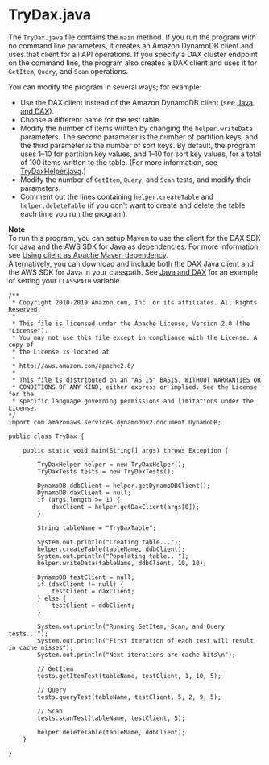 # TryDax\.java<a name="DAX.client.run-application-java.TryDax"></a>

The `TryDax.java` file contains the `main` method\. If you run the program with no command line parameters, it creates an Amazon DynamoDB client and uses that client for all API operations\. If you specify a DAX cluster endpoint on the command line, the program also creates a DAX client and uses it for `GetItem`, `Query`, and `Scan` operations\.

You can modify the program in several ways; for example:
+ Use the DAX client instead of the Amazon DynamoDB client \(see [Java and DAX](DAX.client.run-application-java.md)\)\.
+ Choose a different name for the test table\.
+ Modify the number of items written by changing the `helper.writeData` parameters\. The second parameter is the number of partition keys, and the third parameter is the number of sort keys\. By default, the program uses 1–10 for partition key values, and 1–10 for sort key values, for a total of 100 items written to the table\. \(For more information, see [TryDaxHelper\.java](DAX.client.run-application-java.TryDaxHelper.md)\.\)
+ Modify the number of `GetItem`, `Query`, and `Scan` tests, and modify their parameters\.
+ Comment out the lines containing `helper.createTable` and `helper.deleteTable` \(if you don't want to create and delete the table each time you run the program\)\.

**Note**  
 To run this program, you can setup Maven to use the client for the DAX SDK for Java and the AWS SDK for Java as dependencies\. For more information, see [Using client as Apache Maven dependency](DAX.client.run-application-java.md#DAXClient.Maven)\.   
Alternatively, you can download and include both the DAX Java client and the AWS SDK for Java in your classpath\. See [Java and DAX](DAX.client.run-application-java.md) for an example of setting your `CLASSPATH` variable\.

```
/**
 * Copyright 2010-2019 Amazon.com, Inc. or its affiliates. All Rights Reserved.
 *
 * This file is licensed under the Apache License, Version 2.0 (the "License").
 * You may not use this file except in compliance with the License. A copy of
 * the License is located at
 *
 * http://aws.amazon.com/apache2.0/
 *
 * This file is distributed on an "AS IS" BASIS, WITHOUT WARRANTIES OR
 * CONDITIONS OF ANY KIND, either express or implied. See the License for the
 * specific language governing permissions and limitations under the License.
*/
import com.amazonaws.services.dynamodbv2.document.DynamoDB;

public class TryDax {

    public static void main(String[] args) throws Exception {
	
        TryDaxHelper helper = new TryDaxHelper();
        TryDaxTests tests = new TryDaxTests();

        DynamoDB ddbClient = helper.getDynamoDBClient();
        DynamoDB daxClient = null;
        if (args.length >= 1) {
            daxClient = helper.getDaxClient(args[0]);
        }

        String tableName = "TryDaxTable";

        System.out.println("Creating table...");
        helper.createTable(tableName, ddbClient);
        System.out.println("Populating table...");
        helper.writeData(tableName, ddbClient, 10, 10);

        DynamoDB testClient = null;
        if (daxClient != null) {
            testClient = daxClient;
        } else {
            testClient = ddbClient;
        }

        System.out.println("Running GetItem, Scan, and Query tests...");
        System.out.println("First iteration of each test will result in cache misses");
        System.out.println("Next iterations are cache hits\n");

        // GetItem
        tests.getItemTest(tableName, testClient, 1, 10, 5);

        // Query
        tests.queryTest(tableName, testClient, 5, 2, 9, 5);

        // Scan
        tests.scanTest(tableName, testClient, 5);

        helper.deleteTable(tableName, ddbClient);
    }

}
```